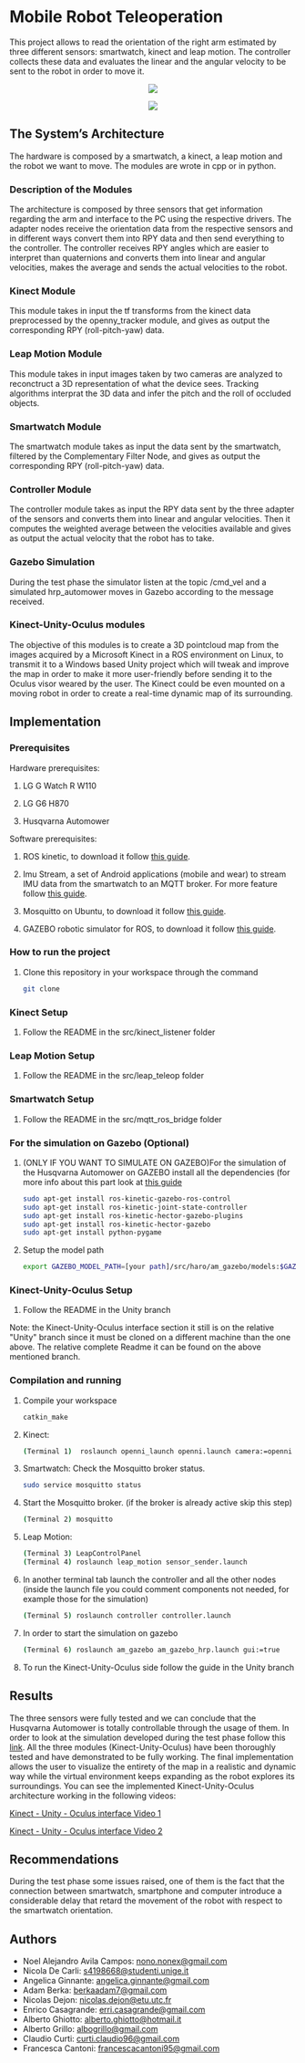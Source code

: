 # Mobile Robot Teleoperation

This project allows to read the orientation of the right arm estimated by three different sensors: smartwatch, kinect and leap motion. The controller collects these data and evaluates the linear and the angular velocity to be sent to the robot in order to move it. 

 <p align="center">
  <img src="Forward.gif">
 </p>
 
 <p align="center">
  <img src="Backward.gif">
 </p>

## The System’s Architecture

The hardware is composed by a smartwatch, a kinect, a leap motion and the robot we want to move. The modules are wrote in cpp or in python.

### Description of the Modules

The architecture is composed by three sensors that get information regarding the arm and interface to the PC using the respective drivers. The adapter nodes receive the orientation data from the respective sensors and in different ways convert them into RPY data and then send everything to the controller. The controller receives RPY angles which are easier to interpret than quaternions and converts them into linear and angular velocities, makes the average and sends the actual velocities to the robot.

### Kinect Module

This module takes in input the tf transforms from the kinect data preprocessed by the openny_tracker module, and gives as output the corresponding RPY (roll-pitch-yaw) data.

### Leap Motion Module

This module takes in input images taken by two cameras are analyzed to reconctruct a 3D representation of what the device sees. Tracking algorithms interprat the 3D data and infer the pitch and the roll of occluded objects.

### Smartwatch Module 

The smartwatch module takes as input the data sent by the smartwatch, filtered by the Complementary Filter Node, and gives as output the corresponding RPY (roll-pitch-yaw) data.

### Controller Module 

The controller module takes as input the RPY data sent by the three adapter of the sensors and converts them into linear and angular velocities. Then it computes the weighted average between the velocities available and gives as output the actual velocity that the robot has to take.


### Gazebo Simulation

During the test phase the simulator listen at the topic /cmd_vel and a simulated hrp_automower moves in Gazebo according to the message received.


### Kinect-Unity-Oculus modules

The objective of this modules is to create a 3D pointcloud map from the images acquired by a Microsoft Kinect in a ROS environment on Linux, to transmit it to a Windows based Unity project which will tweak and improve the map in order to make it more user-friendly before sending it to the Oculus visor weared by the user.
The Kinect could be even mounted on a moving robot in order to create a real-time dynamic map of its surrounding.

## Implementation

### Prerequisites

Hardware prerequisites:

1. LG G Watch R W110

1. LG G6 H870

1. Husqvarna Automower

Software prerequisites:

1. ROS kinetic, to download it follow [this guide](http://wiki.ros.org/kinetic/Installation/Ubuntu).

1. Imu Stream, a set of Android applications (mobile and wear) to stream IMU data from the smartwatch to an MQTT broker. For more feature follow [this guide](http://github.com/EmaroLab/imu_stream).

1. Mosquitto on Ubuntu, to download it follow [this guide](https://www.digitalocean.com/community/tutorials/how-to-install-and-secure-the-mosquitto-mqtt-messaging-broker-on-ubuntu-16-04).



1. GAZEBO robotic simulator for ROS, to download it follow [this guide](http://gazebosim.org/tutorials?tut=ros_installing). 

### How to run the project

1. Clone this repository in your workspace through the command 
	```bash
    git clone
    ```

### Kinect Setup

1. Follow the README in the src/kinect_listener folder

### Leap Motion Setup

1. Follow the README in the src/leap_teleop folder

### Smartwatch Setup

1. Follow the README in the src/mqtt_ros_bridge folder

### For the simulation on Gazebo (Optional)


1. (ONLY IF YOU WANT TO SIMULATE ON GAZEBO)For the simulation of the Husqvarna Automower on GAZEBO install all the dependencies (for more info about this part look at [this guide](https://github.com/HusqvarnaResearch/hrp/blob/master/Startup%20Guide%20HRP.pdf) 
	```bash
	sudo apt-get install ros-kinetic-gazebo-ros-control
	sudo apt-get install ros-kinetic-joint-state-controller
	sudo apt-get install ros-kinetic-hector-gazebo-plugins
	sudo apt-get install ros-kinetic-hector-gazebo
	sudo apt-get install python-pygame
	```

1. Setup the model path
	```bash
	export GAZEBO_MODEL_PATH=[your path]/src/haro/am_gazebo/models:$GAZEBO_MODEL_PATH
	```
	
### Kinect-Unity-Oculus Setup

1. Follow the README in the Unity branch

Note: the Kinect-Unity-Oculus interface section it still is on the relative "Unity" branch since it must be cloned on a different machine than the one above. The relative complete Readme it can be found on the above mentioned branch.


### Compilation and running

1. Compile your workspace
	```bash
	catkin_make
	```

1. Kinect:
   ```bash
   (Terminal 1)  roslaunch openni_launch openni.launch camera:=openni
   ```

1. Smartwatch:
    Check the Mosquitto broker status.
    ```bash
    sudo service mosquitto status
    ```

1. Start the Mosquitto broker. (if the broker is already active skip this step)
    ```bash
    (Terminal 2) mosquitto
    ```

1. Leap Motion:
   ```bash
   (Terminal 3) LeapControlPanel
   (Terminal 4) roslaunch leap_motion sensor_sender.launch
   ```

1. In another terminal tab launch the controller and all the other nodes (inside the launch file you could comment components not needed, for example those
 for the simulation)
	```bash
    (Terminal 5) roslaunch controller controller.launch
    ```
1. In order to start the simulation on gazebo
	```bash
    (Terminal 6) roslaunch am_gazebo am_gazebo_hrp.launch gui:=true
    ```
   
1. To run the Kinect-Unity-Oculus side follow the guide in the Unity branch
    
## Results
The three sensors were fully tested and we can conclude that the Husqvarna Automower is totally controllable through the usage of them. In order to look at the simulation developed during the test phase follow this [link](https://youtu.be/Zv07ShMY1a4).
All the three modules (Kinect-Unity-Oculus) have been thoroughly tested and have demonstrated to be fully working. 
The final implementation allows the user to visualize the entirety of the map in a realistic and dynamic way while the virtual environment keeps expanding as the robot explores its surroundings.
You can see the implemented Kinect-Unity-Oculus architecture working in the following videos:

[Kinect - Unity - Oculus interface Video 1](https://www.youtube.com/watch?v=akuiFXSs5n4)

[Kinect - Unity - Oculus interface Video 2](https://www.youtube.com/watch?v=fg03l9Zvy0s)


## Recommendations
During the test phase some issues raised, one of them is the fact that the connection between smartwatch, smartphone and computer introduce a considerable delay that retard the movement of the robot with respect to the smartwatch orientation.

## Authors
* Noel Alejandro Avila Campos: nono.nonex@gmail.com
* Nicola De Carli: s4198668@studenti.unige.it
* Angelica Ginnante: angelica.ginnante@gmail.com
* Adam Berka: berkaadam7@gmail.com
* Nicolas Dejon: nicolas.dejon@etu.utc.fr
* Enrico Casagrande: erri.casagrande@gmail.com
* Alberto Ghiotto: alberto.ghiotto@hotmail.it
* Alberto Grillo: albogrillo@gmail.com
* Claudio Curti: curti.claudio96@gmail.com
* Francesca Cantoni: francescacantoni95@gmail.com
